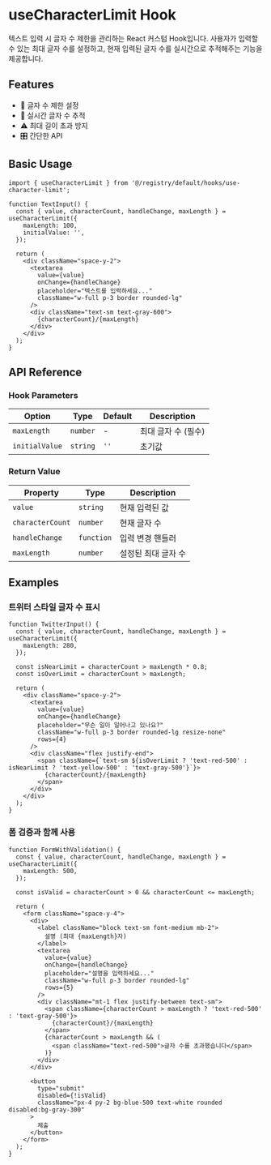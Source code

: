 # useCharacterLimit Hook

텍스트 입력 시 글자 수 제한을 관리하는 React 커스텀 Hook입니다. 사용자가 입력할 수 있는 최대 글자 수를 설정하고, 현재 입력된 글자 수를 실시간으로 추적해주는 기능을 제공합니다.

## Features

- 📝 글자 수 제한 설정
- 🔢 실시간 글자 수 추적
- ⚠️ 최대 길이 초과 방지
- 🎛️ 간단한 API

## Basic Usage

```tsx
import { useCharacterLimit } from '@/registry/default/hooks/use-character-limit';

function TextInput() {
  const { value, characterCount, handleChange, maxLength } = useCharacterLimit({
    maxLength: 100,
    initialValue: '',
  });

  return (
    <div className="space-y-2">
      <textarea
        value={value}
        onChange={handleChange}
        placeholder="텍스트를 입력하세요..."
        className="w-full p-3 border rounded-lg"
      />
      <div className="text-sm text-gray-600">
        {characterCount}/{maxLength}
      </div>
    </div>
  );
}
```

## API Reference

### Hook Parameters

| Option         | Type     | Default | Description                    |
| -------------- | -------- | ------- | ------------------------------ |
| `maxLength`    | `number` | -       | 최대 글자 수 (필수)            |
| `initialValue` | `string` | `''`    | 초기값                        |

### Return Value

| Property        | Type     | Description                |
| --------------- | -------- | -------------------------- |
| `value`         | `string` | 현재 입력된 값             |
| `characterCount`| `number` | 현재 글자 수               |
| `handleChange`  | `function` | 입력 변경 핸들러          |
| `maxLength`     | `number` | 설정된 최대 글자 수        |

## Examples

### 트위터 스타일 글자 수 표시

```tsx
function TwitterInput() {
  const { value, characterCount, handleChange, maxLength } = useCharacterLimit({
    maxLength: 280,
  });

  const isNearLimit = characterCount > maxLength * 0.8;
  const isOverLimit = characterCount > maxLength;

  return (
    <div className="space-y-2">
      <textarea
        value={value}
        onChange={handleChange}
        placeholder="무슨 일이 일어나고 있나요?"
        className="w-full p-3 border rounded-lg resize-none"
        rows={4}
      />
      <div className="flex justify-end">
        <span className={`text-sm ${isOverLimit ? 'text-red-500' : isNearLimit ? 'text-yellow-500' : 'text-gray-500'}`}>
          {characterCount}/{maxLength}
        </span>
      </div>
    </div>
  );
}
```

### 폼 검증과 함께 사용

```tsx
function FormWithValidation() {
  const { value, characterCount, handleChange, maxLength } = useCharacterLimit({
    maxLength: 500,
  });

  const isValid = characterCount > 0 && characterCount <= maxLength;

  return (
    <form className="space-y-4">
      <div>
        <label className="block text-sm font-medium mb-2">
          설명 (최대 {maxLength}자)
        </label>
        <textarea
          value={value}
          onChange={handleChange}
          placeholder="설명을 입력하세요..."
          className="w-full p-3 border rounded-lg"
          rows={5}
        />
        <div className="mt-1 flex justify-between text-sm">
          <span className={characterCount > maxLength ? 'text-red-500' : 'text-gray-500'}>
            {characterCount}/{maxLength}
          </span>
          {characterCount > maxLength && (
            <span className="text-red-500">글자 수를 초과했습니다</span>
          )}
        </div>
      </div>
      
      <button
        type="submit"
        disabled={!isValid}
        className="px-4 py-2 bg-blue-500 text-white rounded disabled:bg-gray-300"
      >
        제출
      </button>
    </form>
  );
}
```
